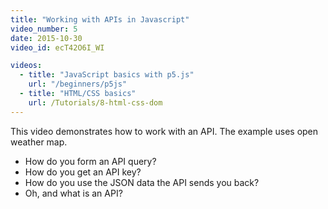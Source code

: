 ```yaml
---
title: "Working with APIs in Javascript"
video_number: 5
date: 2015-10-30
video_id: ecT42O6I_WI

videos:
  - title: "JavaScript basics with p5.js"
    url: "/beginners/p5js"
  - title: "HTML/CSS basics"
    url: /Tutorials/8-html-css-dom
---
```


This video demonstrates how to work with an API.
The example uses open weather map.

- How do you form an API query?
- How do you get an API key?
- How do you use the JSON data the API sends you back?
- Oh, and what is an API?
